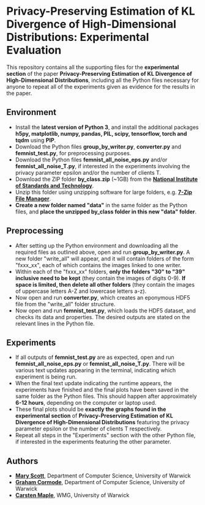 # Privacy-Preserving Estimation of KL Divergence of High-Dimensional Distributions: Experimental Evaluation

This repository contains all the supporting files for the **experimental section** of the paper **Privacy-Preserving Estimation of KL Divergence of High-Dimensional Distributions**, including all the Python files necessary for anyone to repeat all of the experiments given as evidence for the results in the paper.

## Environment

- Install the **latest version of Python 3**, and install the additional packages **h5py, matplotlib, numpy, pandas, PIL, scipy, tensorflow, torch and tqdm** using **PIP**.
- Download the Python files **group_by_writer.py**, **converter.py** and **femnist_test.py**, for preprocessing purposes.
- Download the Python files **femnist_all_noise_eps.py** and/or **femnist_all_noise_T.py**, if interested in the experiments involving the privacy parameter epsilon and/or the number of clients T.
- Download the ZIP folder **by_class.zip** (~1GB) from the [**National Institute of Standards and Technology**](https://s3.amazonaws.com/nist-srd/SD19/by_class.zip).
- Unzip this folder using unzipping software for large folders, e.g. [**7-Zip File Manager**](https://7-zip.org/download.html).
- **Create a new folder named "data"** in the same folder as the Python files, and **place the unzipped by_class folder in this new "data" folder**.

## Preprocessing

- After setting up the Python environment and downloading all the required files as outlined above, open and run **group_by_writer.py**. A new folder "write_all" will appear, and it will contain folders of the form "fxxx_xx", each of which contains the images linked to one writer.
- Within each of the "fxxx_xx" folders, **only the folders "30" to "39" inclusive need to be kept** (they contain the images of digits 0-9). **If space is limited, then delete all other folders** (they contain the images of uppercase letters A-Z and lowercase letters a-z).
- Now open and run **converter.py**, which creates an eponymous HDF5 file from the "write_all" folder structure.
- Now open and run **femnist_test.py**, which loads the HDF5 dataset, and checks its data and properties. The desired outputs are stated on the relevant lines in the Python file.

## Experiments

- If all outputs of **femnist_test.py** are as expected, open and run **femnist_all_noise_eps.py** or **femnist_all_noise_T.py**. There will be various text updates appearing in the terminal, indicating which experiment is being run.
- When the final text update indicating the runtime appears, the experiments have finished and the final plots have been saved in the same folder as the Python files. This should happen after approximately **6-12 hours**, depending on the computer or laptop used. 
- These final plots should be **exactly the graphs found in the experimental section** of **Privacy-Preserving Estimation of KL Divergence of High-Dimensional Distributions** featuring the privacy parameter epsilon or the number of clients T respectively.
- Repeat all steps in the "Experiments" section with the other Python file, if interested in the experiments featuring the other parameter.

## Authors

- **[Mary Scott](https://mary-python.github.io/)**, Department of Computer Science, University of Warwick
- **[Graham Cormode](http://dimacs.rutgers.edu/~graham/)**, Department of Computer Science, University of Warwick
- **[Carsten Maple](https://warwick.ac.uk/fac/sci/wmg/people/profile/?wmgid=1102)**, WMG, University of Warwick
